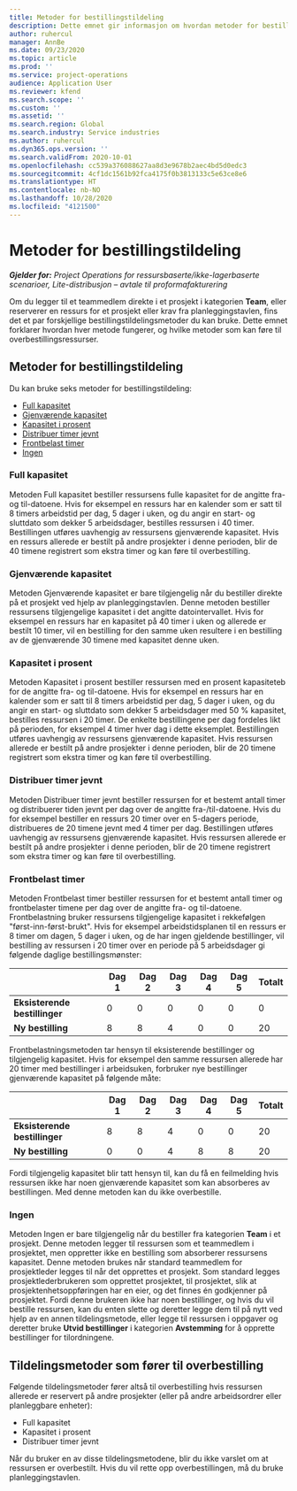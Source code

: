```yaml
---
title: Metoder for bestillingstildeling
description: Dette emnet gir informasjon om hvordan metoder for bestillingstildeling fungerer i Project-operasjoner.
author: ruhercul
manager: AnnBe
ms.date: 09/23/2020
ms.topic: article
ms.prod: ''
ms.service: project-operations
audience: Application User
ms.reviewer: kfend
ms.search.scope: ''
ms.custom: ''
ms.assetid: ''
ms.search.region: Global
ms.search.industry: Service industries
ms.author: ruhercul
ms.dyn365.ops.version: ''
ms.search.validFrom: 2020-10-01
ms.openlocfilehash: cc539a376088627aa8d3e9678b2aec4bd5d0edc3
ms.sourcegitcommit: 4cf1dc1561b92fca4175f0b3813133c5e63ce8e6
ms.translationtype: HT
ms.contentlocale: nb-NO
ms.lasthandoff: 10/28/2020
ms.locfileid: "4121500"
---
```

# <a name="booking-allocation-methods"></a>Metoder for bestillingstildeling

_**Gjelder for:** Project Operations for ressursbaserte/ikke-lagerbaserte scenarioer, Lite-distribusjon – avtale til proformafakturering_

Om du legger til et teammedlem direkte i et prosjekt i kategorien **Team**, eller reserverer en ressurs for et prosjekt eller krav fra planleggingstavlen, fins det et par forskjellige bestillingstildelingsmetoder du kan bruke. Dette emnet forklarer hvordan hver metode fungerer, og hvilke metoder som kan føre til overbestillingsressurser.

## <a name="booking-allocation-methods"></a>Metoder for bestillingstildeling

Du kan bruke seks metoder for bestillingstildeling:

- [Full kapasitet](#full)
- [Gjenværende kapasitet](#remaining)
- [Kapasitet i prosent](#percentage)
- [Distribuer timer jevnt](#evenly)
- [Frontbelast timer](#front)
- [Ingen](#none)

### <a name="full-capacity"></a><a name="full"></a>Full kapasitet 
Metoden Full kapasitet bestiller ressursens fulle kapasitet for de angitte fra- og til-datoene. Hvis for eksempel en ressurs har en kalender som er satt til 8 timers arbeidstid per dag, 5 dager i uken, og du angir en start- og sluttdato som dekker 5 arbeidsdager, bestilles ressursen i 40 timer. Bestillingen utføres uavhengig av ressursens gjenværende kapasitet. Hvis en ressurs allerede er bestilt på andre prosjekter i denne perioden, blir de 40 timene registrert som ekstra timer og kan føre til overbestilling.

### <a name="remaining-capacity"></a><a name="remaining"></a>Gjenværende kapasitet
Metoden Gjenværende kapasitet er bare tilgjengelig når du bestiller direkte på et prosjekt ved hjelp av planleggingstavlen. Denne metoden bestiller ressursens tilgjengelige kapasitet i det angitte datointervallet. Hvis for eksempel en ressurs har en kapasitet på 40 timer i uken og allerede er bestilt 10 timer, vil en bestilling for den samme uken resultere i en bestilling av de gjenværende 30 timene med kapasitet denne uken.

### <a name="percentage-capacity"></a><a name="percentage"></a>Kapasitet i prosent
Metoden Kapasitet i prosent bestiller ressursen med en prosent kapasiteteb for de angitte fra- og til-datoene. Hvis for eksempel en ressurs har en kalender som er satt til 8 timers arbeidstid per dag, 5 dager i uken, og du angir en start- og sluttdato som dekker 5 arbeidsdager med 50 % kapasitet, bestilles ressursen i 20 timer. De enkelte bestillingene per dag fordeles likt på perioden, for eksempel 4 timer hver dag i dette eksemplet. Bestillingen utføres uavhengig av ressursens gjenværende kapasitet. Hvis ressursen allerede er bestilt på andre prosjekter i denne perioden, blir de 20 timene registrert som ekstra timer og kan føre til overbestilling.

### <a name="evenly-distribute-hours"></a><a name="evenly"></a>Distribuer timer jevnt
Metoden Distribuer timer jevnt bestiller ressursen for et bestemt antall timer og distribuerer tiden jevnt per dag over de angitte fra-/til-datoene. Hvis du for eksempel bestiller en ressurs 20 timer over en 5-dagers periode, distribueres de 20 timene jevnt med 4 timer per dag. Bestillingen utføres uavhengig av ressursens gjenværende kapasitet. Hvis ressursen allerede er bestilt på andre prosjekter i denne perioden, blir de 20 timene registrert som ekstra timer og kan føre til overbestilling.

### <a name="front-load-hours"></a><a name="front"></a>Frontbelast timer
Metoden Frontbelast timer bestiller ressursen for et bestemt antall timer og frontbelaster timene per dag over de angitte fra- og til-datoene. Frontbelastning bruker ressursens tilgjengelige kapasitet i rekkefølgen "først-inn-først-brukt". Hvis for eksempel arbeidstidsplanen til en ressurs er 8 timer om dagen, 5 dager i uken, og de har ingen gjeldende bestillinger, vil bestilling av ressursen i 20 timer over en periode på 5 arbeidsdager gi følgende daglige bestillingsmønster: 

|                           |    Dag 1    |    Dag 2    |    Dag 3    |    Dag 4    |    Dag 5    |    Totalt    |
|---------------------------|-------------|-------------|-------------|-------------|-------------|-------------|
|    **Eksisterende bestillinger**    |    0        |    0        |    0        |    0        |    0        |    0        |
|    **Ny bestilling**          |    8        |    8        |    4        |    0        |    0        |    20       |

Frontbelastningsmetoden tar hensyn til eksisterende bestillinger og tilgjengelig kapasitet. Hvis for eksempel den samme ressursen allerede har 20 timer med bestillinger i arbeidsuken, forbruker nye bestillinger gjenværende kapasitet på følgende måte:

|                     | Dag 1 | Dag 2 | Dag 3 | Dag 4 | Dag 5 | Totalt |
|---------------------|-------|-------|-------|-------|-------|-------|
| **Eksisterende bestillinger** | 8     | 8     | 4     | 0     | 0     | 20    |
| **Ny bestilling**       | 0     | 0     | 4     | 8     | 8     | 20    |

Fordi tilgjengelig kapasitet blir tatt hensyn til, kan du få en feilmelding hvis ressursen ikke har noen gjenværende kapasitet som kan absorberes av bestillingen. Med denne metoden kan du ikke overbestille.

### <a name="none"></a><a name="none"></a>Ingen
Metoden Ingen er bare tilgjengelig når du bestiller fra kategorien **Team** i et prosjekt. Denne metoden legger til ressursen som et teammedlem i prosjektet, men oppretter ikke en bestilling som absorberer ressursens kapasitet. Denne metoden brukes når standard teammedlem for prosjektleder legges til når det opprettes et prosjekt. Som standard legges prosjektlederbrukeren som opprettet prosjektet, til prosjektet, slik at prosjektenhetsoppføringen har en eier, og det finnes én godkjenner på prosjektet. Fordi denne brukeren ikke har noen bestillinger, og hvis du vil bestille ressursen, kan du enten slette og deretter legge dem til på nytt ved hjelp av en annen tildelingsmetode, eller legge til ressursen i oppgaver og deretter bruke **Utvid bestillinger** i kategorien **Avstemming** for å opprette bestillinger for tilordningene.

## <a name="allocation-methods-that-lead-to-overbooking"></a>Tildelingsmetoder som fører til overbestilling
Følgende tildelingsmetoder fører altså til overbestilling hvis ressursen allerede er reservert på andre prosjekter (eller på andre arbeidsordrer eller planleggbare enheter):

- Full kapasitet
- Kapasitet i prosent
- Distribuer timer jevnt

Når du bruker en av disse tildelingsmetodene, blir du ikke varslet om at ressursen er overbestilt. Hvis du vil rette opp overbestillingen, må du bruke planleggingstavlen.
